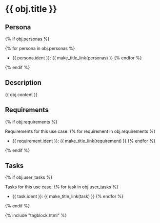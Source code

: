 # {{ obj.title }}

<!-- **ID: {{ obj.ident }}** [(permalink)](...) -->

## Persona

{% if obj.personas %}

{% for persona in obj.personas %}
* {{ persona.ident }}: {{ make_title_link(personas) }}
{% endfor %}

{% endif %}


## Description

{{ obj.content }}

## Requirements

{% if obj.requirements %}

Requirements for this use case:
{% for requirement in obj.requirements %}
* {{ requirement.ident }}: {{ make_title_link(requirement) }}
{% endfor %}

{% endif %}

## Tasks

{% if obj.user_tasks %}

Tasks for this use case:
{% for task in obj.user_tasks %}
* {{ task.ident }}: {{ make_title_link(task) }}
{% endfor %}

{% endif %}


{% include "tagblock.html" %}
